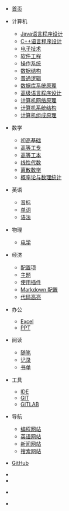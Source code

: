 * <span class="iconfont  icon-shouye"></span>[首页](/)

* <span class="iconfont icon-cplus"></span>计算机
  * [Java语言程序设计](pages/themes.md)
  * [C++语言程序设计](pages/themes.md)
  * [电子技术](pages/themes.md)
  * [软件工程](pages/plugins.md)
  * [操作系统](pages/plugins.md)
  * [数据结构](pages/markdown.md)
  * [普通逻辑](pages/markdown.md)
  * [数据库系统原理](pages/markdown.md)
  * [高级语言程序设计](pages/configuration.md)
  * [计算机网络原理](pages/markdown.md)
  * [计算机系统结构](pages/language-highlight.md)
  * [计算机组成原理](pages/themes.md)
  

* <span class="iconfont icon-shuxue1"></span>数学
  * [初高基础](pages/configuration.md)
  * [高等工专](pages/plugins.md)
  * [高等工本](pages/plugins.md)
  * [线性代数](pages/markdown.md)
  * [离散数学](pages/language-highlight.md)
  * [概率论与数理统计](pages/language-highlight.md)

* <span class="iconfont icon-yingyu"></span>英语
  * [音标](pages/configuration.md)
  * [单词](pages/configuration.md)
  * [语法](pages/themes.md)

* <span class="iconfont icon-wuli"></span>物理
  * [电学](pages/configuration.md)

* <span class="iconfont icon-yunwei"></span>经济
  * [配置项](pages/configuration.md)
  * [主题](pages/themes.md)
  * [使用插件](pages/plugins.md)
  * [Markdown 配置](pages/markdown.md)
  * [代码高亮](pages/language-highlight.md)

* <span class="iconfont icon-office1"></span>办公
  * [Excel](pages/configuration.md)
  * [PPT](pages/themes.md)

* <span class="iconfont icon-phone"></span>阅读
  * [随笔](pages/configuration.md)
  * [记录](pages/configuration.md)
  * [书单](pages/configuration.md)

* <span class="iconfont icon-yunweizhongxin"></span>工具
  * [IDE](pages/configuration.md)
  * [GIT](pages/configuration.md)
  * [GITLAB](pages/configuration.md)

* <span class="iconfont icon-daohang"></span> 导航
  * [编程网站](pages/configuration.md)
  * [英语网站](pages/configuration.md)
  * [新闻网站](pages/configuration.md)
  * [搜索网站](pages/configuration.md)

* [<span class=" fa fa-github"></span> GitHub](https://github.com/jsagreas/docsify)

- 
- 

- <span class="iconfont  icon-taiyang1-copy" style="margin-right:-25px;"></span>
- 